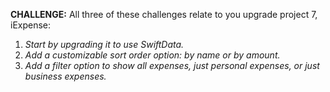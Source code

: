 
**CHALLENGE:**
All three of these challenges relate to you upgrade project 7, iExpense:

1. _Start by upgrading it to use SwiftData._
1. _Add a customizable sort order option: by name or by amount._
1. _Add a filter option to show all expenses, just personal expenses, or just business expenses._
